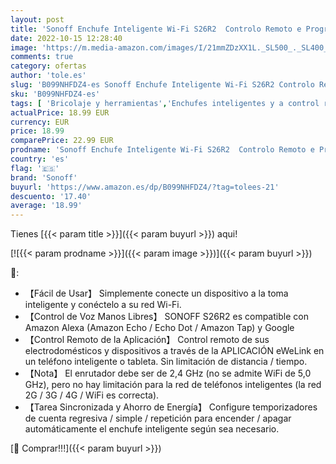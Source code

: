 ```yaml
---
layout: post
title: 'Sonoff Enchufe Inteligente Wi-Fi S26R2  Controlo Remoto e Programação HoráRia AtravéS da Aplicação eWelink  Compatível com Alexa e Google Home  Certificado CE  4000 W  16 A '
date: 2022-10-15 12:28:40
image: 'https://m.media-amazon.com/images/I/21mmZDzXX1L._SL500_._SL400_.jpg'
comments: true
category: ofertas
author: 'tole.es'
slug: 'B099NHFDZ4-es Sonoff Enchufe Inteligente Wi-Fi S26R2 Controlo Remoto e...'
sku: 'B099NHFDZ4-es'
tags: [ 'Bricolaje y herramientas','Enchufes inteligentes y a control remoto','Enchufes y accesorios','Instalación eléctrica','alexa','enchufe','google','home','inteligente','sonoff','🇪🇸', ]
actualPrice: 18.99 EUR
currency: EUR
price: 18.99
comparePrice: 22.99 EUR
prodname: 'Sonoff Enchufe Inteligente Wi-Fi S26R2  Controlo Remoto e Programação HoráRia AtravéS da Aplicação eWelink  Compatível com Alexa e Google Home  Certificado CE  4000 W  16 A '
country: 'es'
flag: '🇪🇸'
brand: 'Sonoff'
buyurl: 'https://www.amazon.es/dp/B099NHFDZ4/?tag=tolees-21'
descuento: '17.40'
average: '18.99'
---
```


Tienes [{{< param title >}}]({{< param buyurl >}}) aqui!

[![{{< param prodname >}}]({{< param image >}})]({{< param buyurl >}})

🔎:

- 【Fácil de Usar】 Simplemente conecte un dispositivo a la toma inteligente y conéctelo a su red Wi-Fi.
- 【Control de Voz Manos Libres】 SONOFF S26R2 es compatible con Amazon Alexa (Amazon Echo / Echo Dot / Amazon Tap) y Google
- 【Control Remoto de la Aplicación】 Control remoto de sus electrodomésticos y dispositivos a través de la APLICACIÓN eWeLink en un teléfono inteligente o tableta. Sin limitación de distancia / tiempo.
- 【Nota】 El enrutador debe ser de 2,4 GHz (no se admite WiFi de 5,0 GHz), pero no hay limitación para la red de teléfonos inteligentes (la red 2G / 3G / 4G / WiFi es correcta).
- 【Tarea Sincronizada y Ahorro de Energía】 Configure temporizadores de cuenta regresiva / simple / repetición para encender / apagar automáticamente el enchufe inteligente según sea necesario.

[🛒 Comprar!!!]({{< param buyurl >}})
